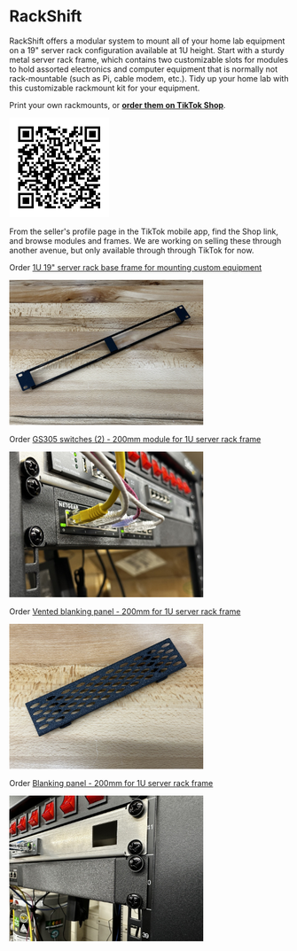 # RackShift

RackShift offers a modular system to mount all of your home lab equipment on a 19" server rack configuration available at 1U height. Start with a sturdy metal server rack frame, which contains two customizable slots for modules to hold assorted electronics and computer equipment that is normally not rack-mountable (such as Pi, cable modem, etc.). Tidy up your home lab with this customizable rackmount kit for your equipment.

Print your own rackmounts, or **[order them on TikTok Shop](https://www.tiktok.com/@getneonship)**. 

![QR code to RackShift](images/qrRackShift.png)

From the seller's profile page in the TikTok mobile app, find the Shop link, and browse modules and frames. We are working on selling these through another avenue, but only available through through TikTok for now. 

Order [1U 19" server rack base frame for mounting custom equipment](https://www.tiktok.com/t/ZT8ryrBMJ/)

  <img src="images/RACKE_frame_IMG_6610.jpg" alt="base frame for rackmount" width="350">

Order [GS305 switches (2) - 200mm module for 1U server rack frame](https://www.tiktok.com/t/ZT8ryDcjo/)

  <img src="images/RACK_GS305_closeup_IMG_6615.jpg" alt="rackmount for GS305 switch" width="350">

Order [Vented blanking panel - 200mm for 1U server rack frame](https://www.tiktok.com/t/ZT8ryuDe5/)

  <img src="images/RACK_vented_IMG_6613.jpg" alt="vented blanking panel" width="350">

Order [Blanking panel - 200mm for 1U server rack frame](https://www.tiktok.com/t/ZT8ryMmyx/)

  <img src="images/RACK_blank_closeup_IMG_6616.jpg" alt="blanking panel" width="350">

